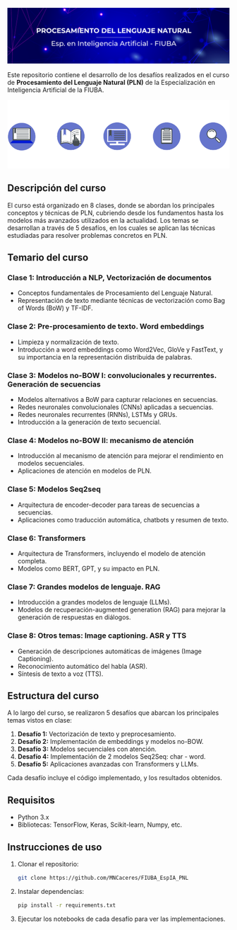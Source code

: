 ![Ejemplo de Imagen](/img/2.png)

Este repositorio contiene el desarrollo de los desafíos realizados en el curso de **Procesamiento del Lenguaje Natural (PLN)** de la Especialización en Inteligencia Artificial de la FIUBA.




<div align="center">
  <img src="/img/2_2.png" alt="Texto alternativo" width="600"/>
</div>



## Descripción del curso 

El curso está organizado en 8 clases, donde se abordan los principales conceptos y técnicas de PLN, cubriendo desde los fundamentos hasta los modelos más avanzados utilizados en la actualidad. Los temas se desarrollan a través de 5 desafíos, en los cuales se aplican las técnicas estudiadas para resolver problemas concretos en PLN.

## Temario del curso

### Clase 1: Introducción a NLP, Vectorización de documentos
- Conceptos fundamentales de Procesamiento del Lenguaje Natural.
- Representación de texto mediante técnicas de vectorización como Bag of Words (BoW) y TF-IDF.

### Clase 2: Pre-procesamiento de texto. Word embeddings
- Limpieza y normalización de texto.
- Introducción a word embeddings como Word2Vec, GloVe y FastText, y su importancia en la representación distribuida de palabras.

### Clase 3: Modelos no-BOW I: convolucionales y recurrentes. Generación de secuencias
- Modelos alternativos a BoW para capturar relaciones en secuencias.
- Redes neuronales convolucionales (CNNs) aplicadas a secuencias.
- Redes neuronales recurrentes (RNNs), LSTMs y GRUs.
- Introducción a la generación de texto secuencial.

### Clase 4: Modelos no-BOW II: mecanismo de atención
- Introducción al mecanismo de atención para mejorar el rendimiento en modelos secuenciales.
- Aplicaciones de atención en modelos de PLN.

### Clase 5: Modelos Seq2seq
- Arquitectura de encoder-decoder para tareas de secuencias a secuencias.
- Aplicaciones como traducción automática, chatbots y resumen de texto.

### Clase 6: Transformers
- Arquitectura de Transformers, incluyendo el modelo de atención completa.
- Modelos como BERT, GPT, y su impacto en PLN.

### Clase 7: Grandes modelos de lenguaje. RAG
- Introducción a grandes modelos de lenguaje (LLMs).
- Modelos de recuperación-augmented generation (RAG) para mejorar la generación de respuestas en diálogos.

### Clase 8: Otros temas: Image captioning. ASR y TTS
- Generación de descripciones automáticas de imágenes (Image Captioning).
- Reconocimiento automático del habla (ASR).
- Síntesis de texto a voz (TTS).

## Estructura del curso

A lo largo del curso, se realizaron 5 desafíos que abarcan los principales temas vistos en clase:

1. **Desafío 1:** Vectorización de texto y preprocesamiento.
2. **Desafío 2:** Implementación de embeddings y modelos no-BOW.
3. **Desafío 3:** Modelos secuenciales con atención.
4. **Desafío 4:** Implementación de 2 modelos Seq2Seq: char - word.
5. **Desafío 5:** Aplicaciones avanzadas con Transformers y LLMs.

Cada desafío incluye el código implementado, y los resultados obtenidos.

## Requisitos

- Python 3.x
- Bibliotecas: TensorFlow, Keras, Scikit-learn, Numpy, etc.

## Instrucciones de uso

1. Clonar el repositorio:
    ```bash
    git clone https://github.com/MNCaceres/FIUBA_EspIA_PNL
    ```

2. Instalar dependencias:
    ```bash
    pip install -r requirements.txt
    ```

3. Ejecutar los notebooks de cada desafío para ver las implementaciones.
